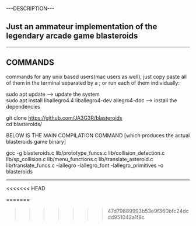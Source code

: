 ---DESCRIPTION---

Just an ammateur implementation of the legendary arcade game blasteroids
-----------------

------------
  COMMANDS
------------

commands for any unix based users(mac users as well), just copy paste all of them in the terminal separated by a ; or run each of them individually:

sudo apt update --> update the system                                                                                           
sudo apt install liballegro4.4 liballegro4-dev allegro4-doc --> install the dependencies

git clone https://github.com/JA3G3R/blasteroids                                                                                 
cd blasteroids/

BELOW IS THE MAIN COMPILATION COMMAND [which produces the actual blasteroids game binary]

gcc -g blasteroids.c lib/prototype_funcs.c lib/collision_detection.c lib/sp_collision.c lib/menu_functions.c lib/translate_asteroid.c lib/translate_funcs.c -lallegro -lallegro_font -lallegro_primitives -o blasteroids

-------------------
<<<<<<< HEAD

=======
>>>>>>> 47d79889993b53e9f360bfc24dcdd951042a1f8c
